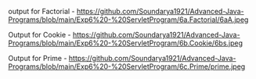 output for Factorial - https://github.com/Soundarya1921/Advanced-Java-Programs/blob/main/Exp6%20-%20ServletProgram/6a.Factorial/6aA.jpeg

Output for Cookie - https://github.com/Soundarya1921/Advanced-Java-Programs/blob/main/Exp6%20-%20ServletProgram/6b.Cookie/6bs.jpeg

Output for Prime - https://github.com/Soundarya1921/Advanced-Java-Programs/blob/main/Exp6%20-%20ServletProgram/6c.Prime/prime.jpeg
